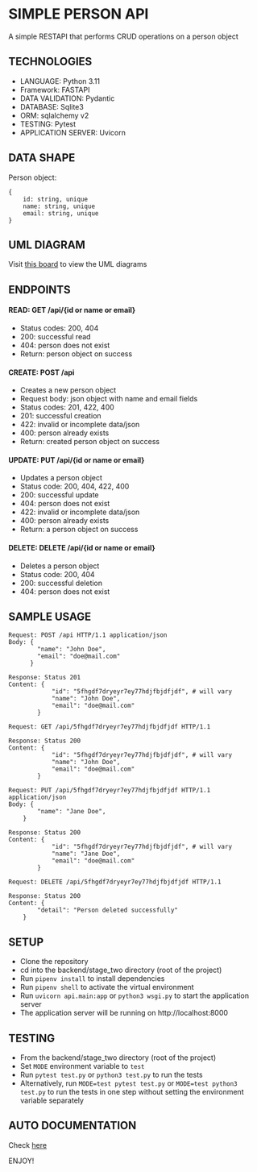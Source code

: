 # SIMPLE PERSON API

A simple RESTAPI that performs CRUD operations on a person object

## TECHNOLOGIES

- LANGUAGE: Python 3.11
- Framework: FASTAPI
- DATA VALIDATION: Pydantic
- DATABASE: Sqlite3
- ORM: sqlalchemy v2
- TESTING: Pytest
- APPLICATION SERVER: Uvicorn

## DATA SHAPE

Person object:

```
{
    id: string, unique
    name: string, unique
    email: string, unique
}
```

## UML DIAGRAM

Visit [this board](https://whimsical.com/backend-stage-two-YKnMJ3abo4SDbZBymwj5PB) to view the UML diagrams

## ENDPOINTS

#### READ: **GET /api/{id or name or email}**

- Status codes: 200, 404
- 200: successful read
- 404: person does not exist
- Return: person object on success

#### CREATE: **POST /api**

- Creates a new person object
- Request body: json object with name and email fields
- Status codes: 201, 422, 400
- 201: successful creation
- 422: invalid or incomplete data/json
- 400: person already exists
- Return: created person object on success

#### UPDATE: **PUT /api/{id or name or email}**

- Updates a person object
- Status code: 200, 404, 422, 400
- 200: successful update
- 404: person does not exist
- 422: invalid or incomplete data/json
- 400: person already exists
- Return: a person object on success

#### DELETE: **DELETE /api/{id or name or email}**

- Deletes a person object
- Status code: 200, 404
- 200: successful deletion
- 404: person does not exist

## SAMPLE USAGE

```
Request: POST /api HTTP/1.1 application/json
Body: {
        "name": "John Doe",
        "email": "doe@mail.com"
      }

Response: Status 201
Content: {
            "id": "5fhgdf7dryeyr7ey77hdjfbjdfjdf", # will vary
            "name": "John Doe",
            "email": "doe@mail.com"
        }
```

```
Request: GET /api/5fhgdf7dryeyr7ey77hdjfbjdfjdf HTTP/1.1

Response: Status 200
Content: {
            "id": "5fhgdf7dryeyr7ey77hdjfbjdfjdf", # will vary
            "name": "John Doe",
            "email": "doe@mail.com"
        }
```

```
Request: PUT /api/5fhgdf7dryeyr7ey77hdjfbjdfjdf HTTP/1.1 application/json
Body: {
        "name": "Jane Doe",
    }

Response: Status 200
Content: {
            "id": "5fhgdf7dryeyr7ey77hdjfbjdfjdf", # will vary
            "name": "Jane Doe",
            "email": "doe@mail.com"
        }
```

```
Request: DELETE /api/5fhgdf7dryeyr7ey77hdjfbjdfjdf HTTP/1.1

Response: Status 200
Content: {
        "detail": "Person deleted successfully"
    }
```

## SETUP

- Clone the repository
- cd into the backend/stage_two directory (root of the project)
- Run `pipenv install` to install dependencies
- Run `pipenv shell` to activate the virtual environment
- Run `uvicorn api.main:app` or `python3 wsgi.py` to start the application server
- The application server will be running on http://localhost:8000

## TESTING

- From the backend/stage_two directory (root of the project)
- Set `MODE` environment variable to `test`
- Run `pytest test.py` or `python3 test.py` to run the tests
- Alternatively, run `MODE=test pytest test.py` or `MODE=test python3 test.py` to run the tests in one step without setting the environment variable separately

## AUTO DOCUMENTATION

Check [here](http://person-api.droncogene.com/redoc)

ENJOY!
